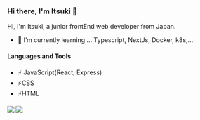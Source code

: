### Hi there, I'm Itsuki 👋

Hi, I'm Itsuki, a junior frontEnd web developer from Japan.
- 🌱 I’m currently learning ... Typescript, NextJs, Docker, k8s,...

#### Languages and Tools

- ⚡ JavaScript(React, Express)
- ⚡CSS
- ⚡HTML

<a href="https://github.com/anuraghazra/github-readme-stats">
  <img align="left" src="https://github-readme-stats.vercel.app/api?username=rough-github&show_icons=true&count_private=true&theme=monokai" />
</a>
<a href="https://github.com/anuraghazra/github-readme-stats">
  <img align="left" src="https://github-readme-stats.vercel.app/api/top-langs/?username=rough-github&theme=monokai&langs_count=5" />
</a>


<!--
**rough-github/rough-github** is a ✨ _special_ ✨ repository because its `README.md` (this file) appears on your GitHub profile.

Here are some ideas to get you started:

- 🔭 I’m currently working on ...
- 🌱 I’m currently learning ...
- 👯 I’m looking to collaborate on ...
- 🤔 I’m looking for help with ...
- 💬 Ask me about ...
- 📫 How to reach me: ...
- 😄 Pronouns: ...
- ⚡ Fun fact: ...
-->
